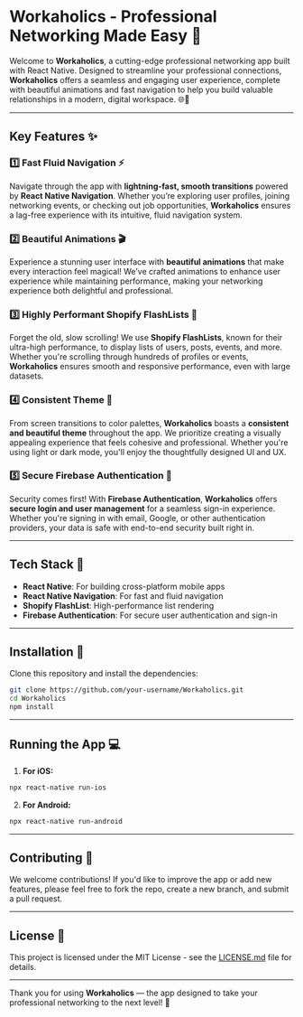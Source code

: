 
# Workaholics - Professional Networking Made Easy 🚀

Welcome to **Workaholics**, a cutting-edge professional networking app built with React Native. Designed to streamline your professional connections, **Workaholics** offers a seamless and engaging user experience, complete with beautiful animations and fast navigation to help you build valuable relationships in a modern, digital workspace. 🌐💼

---

## Key Features ✨

### 1️⃣ **Fast Fluid Navigation** ⚡
Navigate through the app with **lightning-fast, smooth transitions** powered by **React Native Navigation**. Whether you’re exploring user profiles, joining networking events, or checking out job opportunities, **Workaholics** ensures a lag-free experience with its intuitive, fluid navigation system.

### 2️⃣ **Beautiful Animations** 🎬
Experience a stunning user interface with **beautiful animations** that make every interaction feel magical! We’ve crafted animations to enhance user experience while maintaining performance, making your networking experience both delightful and professional.

### 3️⃣ **Highly Performant Shopify FlashLists** 📱
Forget the old, slow scrolling! We use **Shopify FlashLists**, known for their ultra-high performance, to display lists of users, posts, events, and more. Whether you're scrolling through hundreds of profiles or events, **Workaholics** ensures smooth and responsive performance, even with large datasets.

### 4️⃣ **Consistent Theme** 🎨
From screen transitions to color palettes, **Workaholics** boasts a **consistent and beautiful theme** throughout the app. We prioritize creating a visually appealing experience that feels cohesive and professional. Whether you're using light or dark mode, you'll enjoy the thoughtfully designed UI and UX.

### 5️⃣ **Secure Firebase Authentication** 🔐
Security comes first! With **Firebase Authentication**, **Workaholics** offers **secure login and user management** for a seamless sign-in experience. Whether you're signing in with email, Google, or other authentication providers, your data is safe with end-to-end security built right in.

---

## Tech Stack 🔧

- **React Native**: For building cross-platform mobile apps
- **React Native Navigation**: For fast and fluid navigation
- **Shopify FlashList**: High-performance list rendering
- **Firebase Authentication**: For secure user authentication and sign-in

---

## Installation 🚀

Clone this repository and install the dependencies:

```bash
git clone https://github.com/your-username/Workaholics.git
cd Workaholics
npm install
```

---

## Running the App 💻

1. **For iOS:**

```bash
npx react-native run-ios
```

2. **For Android:**

```bash
npx react-native run-android
```

---

## Contributing 🤝

We welcome contributions! If you'd like to improve the app or add new features, please feel free to fork the repo, create a new branch, and submit a pull request.

---

## License 📄

This project is licensed under the MIT License - see the [LICENSE.md](LICENSE.md) file for details.

---

Thank you for using **Workaholics** — the app designed to take your professional networking to the next level! 🚀
